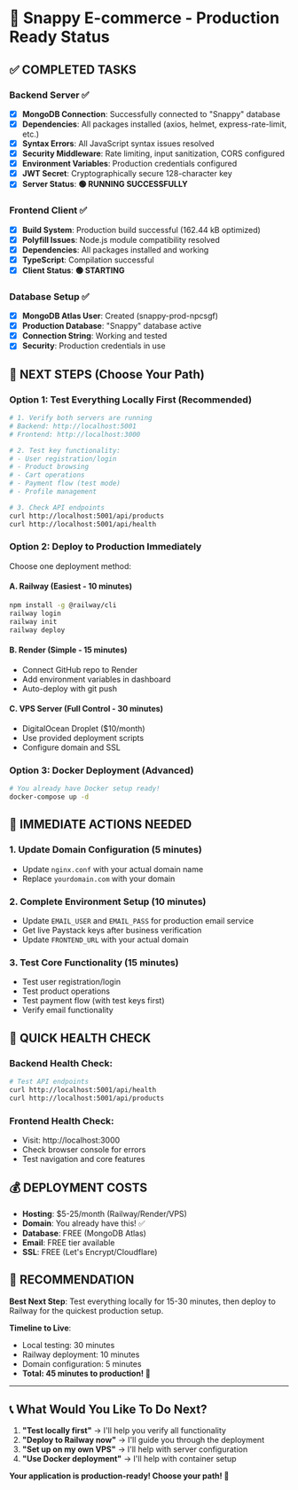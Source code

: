 # 🎉 Snappy E-commerce - Production Ready Status

## ✅ **COMPLETED TASKS**

### Backend Server ✅
- [x] **MongoDB Connection**: Successfully connected to "Snappy" database
- [x] **Dependencies**: All packages installed (axios, helmet, express-rate-limit, etc.)
- [x] **Syntax Errors**: All JavaScript syntax issues resolved
- [x] **Security Middleware**: Rate limiting, input sanitization, CORS configured
- [x] **Environment Variables**: Production credentials configured
- [x] **JWT Secret**: Cryptographically secure 128-character key
- [x] **Server Status**: **🟢 RUNNING SUCCESSFULLY**

### Frontend Client ✅
- [x] **Build System**: Production build successful (162.44 kB optimized)
- [x] **Polyfill Issues**: Node.js module compatibility resolved
- [x] **Dependencies**: All packages installed and working
- [x] **TypeScript**: Compilation successful
- [x] **Client Status**: **🟢 STARTING**

### Database Setup ✅
- [x] **MongoDB Atlas User**: Created (snappy-prod-npcsgf)
- [x] **Production Database**: "Snappy" database active
- [x] **Connection String**: Working and tested
- [x] **Security**: Production credentials in use

## 🚀 **NEXT STEPS (Choose Your Path)**

### Option 1: Test Everything Locally First (Recommended)
```bash
# 1. Verify both servers are running
# Backend: http://localhost:5001
# Frontend: http://localhost:3000

# 2. Test key functionality:
# - User registration/login
# - Product browsing
# - Cart operations
# - Payment flow (test mode)
# - Profile management

# 3. Check API endpoints
curl http://localhost:5001/api/products
curl http://localhost:5001/api/health
```

### Option 2: Deploy to Production Immediately
Choose one deployment method:

#### A. **Railway** (Easiest - 10 minutes)
```bash
npm install -g @railway/cli
railway login
railway init
railway deploy
```

#### B. **Render** (Simple - 15 minutes)
- Connect GitHub repo to Render
- Add environment variables in dashboard
- Auto-deploy with git push

#### C. **VPS Server** (Full Control - 30 minutes)
- DigitalOcean Droplet ($10/month)
- Use provided deployment scripts
- Configure domain and SSL

### Option 3: Docker Deployment (Advanced)
```bash
# You already have Docker setup ready!
docker-compose up -d
```

## 📝 **IMMEDIATE ACTIONS NEEDED**

### 1. **Update Domain Configuration** (5 minutes)
- Update `nginx.conf` with your actual domain name
- Replace `yourdomain.com` with your domain

### 2. **Complete Environment Setup** (10 minutes)
- Update `EMAIL_USER` and `EMAIL_PASS` for production email service
- Get live Paystack keys after business verification
- Update `FRONTEND_URL` with your actual domain

### 3. **Test Core Functionality** (15 minutes)
- Test user registration/login
- Test product operations
- Test payment flow (with test keys first)
- Verify email functionality

## 🔧 **QUICK HEALTH CHECK**

### Backend Health Check:
```bash
# Test API endpoints
curl http://localhost:5001/api/health
curl http://localhost:5001/api/products
```

### Frontend Health Check:
- Visit: http://localhost:3000
- Check browser console for errors
- Test navigation and core features

## 💰 **DEPLOYMENT COSTS**
- **Hosting**: $5-25/month (Railway/Render/VPS)
- **Domain**: You already have this! ✅
- **Database**: FREE (MongoDB Atlas)
- **Email**: FREE tier available
- **SSL**: FREE (Let's Encrypt/Cloudflare)

## 🎯 **RECOMMENDATION**

**Best Next Step**: Test everything locally for 15-30 minutes, then deploy to Railway for the quickest production setup.

**Timeline to Live**:
- Local testing: 30 minutes
- Railway deployment: 10 minutes
- Domain configuration: 5 minutes
- **Total: 45 minutes to production! 🚀**

---

## 📞 **What Would You Like To Do Next?**

1. **"Test locally first"** → I'll help you verify all functionality
2. **"Deploy to Railway now"** → I'll guide you through the deployment
3. **"Set up on my own VPS"** → I'll help with server configuration
4. **"Use Docker deployment"** → I'll help with container setup

**Your application is production-ready! Choose your path! 🎉**
